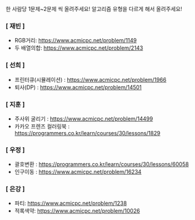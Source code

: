 한 사람당 1문제~2문제 씩 올려주세요! 알고리즘 유형을 다르게 해서 올려주세요!

### [ 재빈 ]
- RGB거리: https://www.acmicpc.net/problem/1149
- 두 배열의합: https://www.acmicpc.net/problem/2143


### [ 선희 ]
- 프린터큐(시뮬레이션) : https://www.acmicpc.net/problem/1966
- 퇴사(DP) : https://www.acmicpc.net/problem/14501


### [ 지훈 ]
- 주사위 굴리기 : https://www.acmicpc.net/problem/14499
- 카카오 프렌즈 컬러링북 : https://programmers.co.kr/learn/courses/30/lessons/1829

### [ 우정 ]
- 괄호변환 : https://programmers.co.kr/learn/courses/30/lessons/60058
- 인구이동 : https://www.acmicpc.net/problem/16234

### [ 은강 ]
- 파티: https://www.acmicpc.net/problem/1238
- 적록색약: https://www.acmicpc.net/problem/10026
